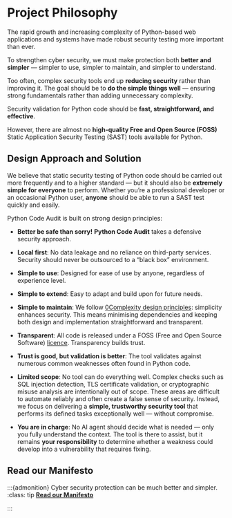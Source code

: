 # Project Philosophy

The rapid growth and increasing complexity of Python-based web applications and systems have made robust security testing more important than ever. 

To strengthen cyber security, we must make protection both **better and simpler** — simpler to use, simpler to maintain, and simpler to understand.

Too often, complex security tools end up **reducing security** rather than improving it. The goal should be to **do the simple things well** — ensuring strong fundamentals rather than adding unnecessary complexity.

Security validation for Python code should be **fast, straightforward, and effective**.


However, there are almost no **high-quality Free and Open Source (FOSS)** Static Application Security Testing (SAST) tools available for Python. 

## Design Approach and Solution


We believe that static security testing of Python code should be carried out more frequently and to a higher standard — but it should also be **extremely simple for everyone** to perform. Whether you’re a professional developer or an occasional Python user, **anyone** should be able to run a SAST test quickly and easily.


Python Code Audit is built on strong design principles:
* **Better be safe than sorry!** **Python Code Audit** takes a defensive security approach. 

* **Local first**: No data leakage and no reliance on third-party services. Security should never be outsourced to a “black box” environment.


* **Simple to use**: Designed for ease of use by anyone, regardless of experience level.


* **Simple to extend**: Easy to adapt and build upon for future needs.


* **Simple to maintain**: We follow [0Complexity design principles](https://nocomplexity.com/documents/0complexity/abstract.html): simplicity enhances security. This means minimising dependencies and keeping both design and implementation straightforward and transparent.


* **Transparent**: All code is released under a FOSS (Free and Open Source Software) [licence](license). Transparency builds trust.


* **Trust is good, but validation is better**: The tool validates against numerous common weaknesses often found in Python code. 

* **Limited scope**: No tool can do everything well. Complex checks such as SQL injection detection, TLS certificate validation, or cryptographic misuse analysis are intentionally out of scope. These areas are difficult to automate reliably and often create a false sense of security. Instead, we focus on delivering a **simple, trustworthy security tool** that performs its defined tasks exceptionally well — without compromise.

* **You are in charge**: No AI agent should decide what is needed — only you fully understand the context. The tool is there to assist, but it remains **your responsibility** to determine whether a weakness could develop into a vulnerability that requires fixing.


## Read our Manifesto

:::{admonition} Cyber security protection can be much better and simpler.
:class: tip
[**Read our Manifesto**](https://nocomplexity.com/simplifysecurity-manifesto/)

:::




